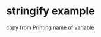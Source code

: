 # stringify example
copy from [Printing name of variable](https://www.reddit.com/r/rust/comments/wg8q04/printing_name_of_variable/)
